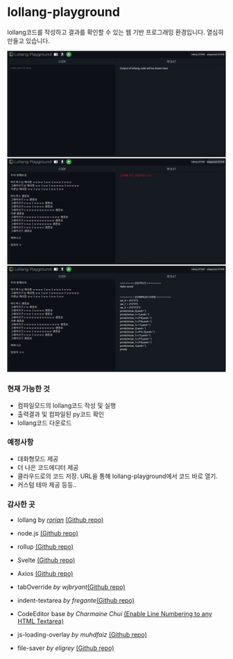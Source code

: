 # lollang-playground
lollang코드를 작성하고 결과를 확인할 수 있는 웹 기반 프로그래밍 환경입니다.
열심히 만들고 있습니다.

![사진1](./readme_img/01.gif)
![사진2](./readme_img/02.gif)
![사진3](./readme_img/03.gif)

### 현재 가능한 것
* 컴파일모드의 lollang코드 작성 및 실행 
* 출력결과 및 컴파일된 py코드 확인
* lollang코드 다운로드

### 예정사항
* 대화형모드 제공
* 더 나은 코드에디터 제공
* 클라우드로의 코드 저장. URL을 통해 lollang-playground에서 코드 바로 열기.
* 커스텀 테마 제공
등등..

### 감사한 곳
* lollang by <i>[rorian](https://github.com/riroan)</i> [(Github repo)](https://github.com/riroan/lollang)

* node.js [(Github repo)](https://github.com/nodejs/node)
* rollup [(Github repo)](https://github.com/rollup/rollup)
* Svelte [(Github repo)](https://github.com/sveltejs/svelte)

* Axios [(Github repo)](https://github.com/axios/axios)
* tabOverride <i>by wjbryant</i>[(Github repo)](https://github.com/wjbryant/taboverride) 
* indent-textarea <i>by fregante</i>[(Github repo)](https://github.com/fregante/indent-textarea) 
* CodeEditor base <i>by Charmaine Chui</i> [(Enable Line Numbering to any HTML Textarea)](https://medium.com/weekly-webtips/enable-line-numbering-to-any-html-textarea-35e15ea320e2)
* js-loading-overlay <i>by muhdfaiz</i> [(Github repo)](https://github.com/muhdfaiz/js-loading-overlay) 
* file-saver <i>by eligrey</i> [(Github repo)](https://github.com/eligrey/FileSaver.js) 

